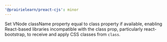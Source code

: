 ```yaml
---
'@prairielearn/preact-cjs': minor
---
```


Set VNode className property equal to class property if available, enabling React-based libraries incompatible with the class prop, particularly react-bootstrap, to receive and apply CSS classes from `class`.
